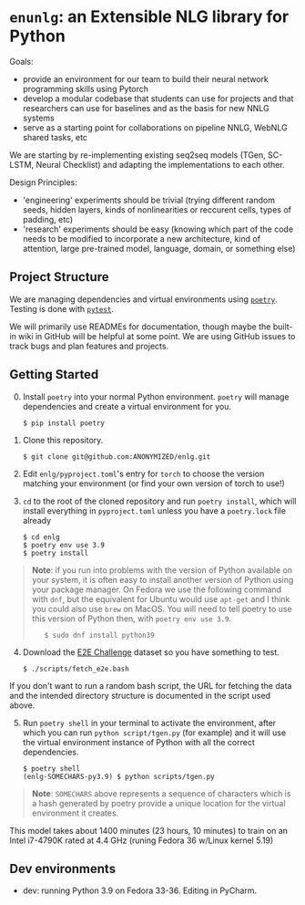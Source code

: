 # `enunlg`: an Extensible NLG library for Python

Goals:
* provide an environment for our team to build their neural network programming skills using Pytorch
* develop a modular codebase that students can use for projects and that researchers can use for baselines and as the basis for new NNLG systems
* serve as a starting point for collaborations on pipeline NNLG, WebNLG shared tasks, etc

We are starting by re-implementing existing seq2seq models (TGen, SC-LSTM, Neural Checklist) and adapting the implementations to each other.

Design Principles:
* 'engineering' experiments should be trivial (trying different random seeds, hidden layers, kinds of nonlinearities or reccurent cells, types of padding, etc)
* 'research' experiments should be easy (knowing which part of the code needs to be modified to incorporate a new architecture, kind of attention, large pre-trained model, language, domain, or something else)

## Project Structure

We are managing dependencies and virtual environments using [`poetry`](https://python-poetry.org/). Testing is done with [`pytest`](https://pytest.org/).

We will primarily use READMEs for documentation, though maybe the built-in wiki in GitHub will be helpful at some point.
We are using GitHub issues to track bugs and plan features and projects.

## Getting Started

0. Install `poetry` into your normal Python environment. `poetry` will manage dependencies and create a virtual environment for you.

       $ pip install poetry

1. Clone this repository.

       $ git clone git@github.com:ANONYMIZED/enlg.git

2. Edit `enlg/pyproject.toml`'s entry for `torch` to choose the version matching your environment (or find your own version of torch to use!)

3. `cd` to the root of the cloned repository and run `poetry install`, which will install everything in `pyproject.toml` unless you have a `poetry.lock` file already

       $ cd enlg
       $ poetry env use 3.9
       $ poetry install

> **Note**: if you run into problems with the version of Python available on your system, it is often easy to install another version of Python using your package manager. On Fedora we use the following command with `dnf`, but the equivalent for Ubuntu would use `apt-get` and I think you could also use `brew` on MacOS. You will need to tell poetry to use this version of Python then, with `poetry env use 3.9`.
>
>        $ sudo dnf install python39

4. Download the [E2E Challenge](https://www.macs.hw.ac.uk/InteractionLab/E2E/) dataset so you have something to test.

       $ ./scripts/fetch_e2e.bash
    
If you don't want to run a random bash script, the URL for fetching the data and the intended directory structure is documented in the script used above.

5. Run `poetry shell` in your terminal to activate the environment, after which you can run `python script/tgen.py` (for example) and it will use the virtual environment instance of Python with all the correct dependencies.

       $ poetry shell
       (enlg-SOMECHARS-py3.9) $ python scripts/tgen.py

> **Note**: `SOMECHARS` above represents a sequence of characters which is a hash generated by poetry provide a unique location for the virtual environment it creates.

This model takes about 1400 minutes (23 hours, 10 minutes) to train on an Intel i7-4790K rated at 4.4 GHz (runing Fedora 36 w/Linux kernel 5.19)

## Dev environments

- dev: running Python 3.9 on Fedora 33-36. Editing in PyCharm.
